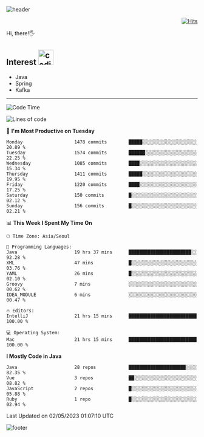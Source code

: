 ![header](https://capsule-render.vercel.app/api?type=soft&color=gradient&text=%20%20Gnoyes%20%20&fontAlign=30&fontSize=30&textBg=true&desc=Backend%20Developer&descAlign=60&descAlignY=50&&descSize=30)

<div align=right>
  
[![Hits](https://hits.seeyoufarm.com/api/count/incr/badge.svg?url=https%3A%2F%2Fgithub.com%2Fjeff-seyong)](https://hits.seeyoufarm.com)

</div>


Hi, there!🖐

## Interest <img src="https://media.giphy.com/media/bx3Cvt88j7PtM4SOaS/giphy.gif" alt="coding" width="40px" />

- Java
- Spring
- Kafka

---

<!--START_SECTION:waka-->
![Code Time](http://img.shields.io/badge/Code%20Time-470%20hrs%2026%20mins-blue)

![Lines of code](https://img.shields.io/badge/From%20Hello%20World%20I%27ve%20Written-773.8%20thousand%20lines%20of%20code-blue)

📅 **I'm Most Productive on Tuesday** 

```text
Monday                   1478 commits        █████░░░░░░░░░░░░░░░░░░░░   20.89 % 
Tuesday                  1574 commits        ██████░░░░░░░░░░░░░░░░░░░   22.25 % 
Wednesday                1085 commits        ████░░░░░░░░░░░░░░░░░░░░░   15.34 % 
Thursday                 1411 commits        █████░░░░░░░░░░░░░░░░░░░░   19.95 % 
Friday                   1220 commits        ████░░░░░░░░░░░░░░░░░░░░░   17.25 % 
Saturday                 150 commits         █░░░░░░░░░░░░░░░░░░░░░░░░   02.12 % 
Sunday                   156 commits         █░░░░░░░░░░░░░░░░░░░░░░░░   02.21 % 
```


📊 **This Week I Spent My Time On** 

```text
🕑︎ Time Zone: Asia/Seoul

💬 Programming Languages: 
Java                     19 hrs 37 mins      ███████████████████████░░   92.28 % 
XML                      47 mins             █░░░░░░░░░░░░░░░░░░░░░░░░   03.76 % 
YAML                     26 mins             █░░░░░░░░░░░░░░░░░░░░░░░░   02.10 % 
Groovy                   7 mins              ░░░░░░░░░░░░░░░░░░░░░░░░░   00.62 % 
IDEA_MODULE              6 mins              ░░░░░░░░░░░░░░░░░░░░░░░░░   00.47 % 

🔥 Editors: 
IntelliJ                 21 hrs 15 mins      █████████████████████████   100.00 % 

💻 Operating System: 
Mac                      21 hrs 15 mins      █████████████████████████   100.00 % 
```

**I Mostly Code in Java** 

```text
Java                     28 repos            █████████████████████░░░░   82.35 % 
Vue                      3 repos             ██░░░░░░░░░░░░░░░░░░░░░░░   08.82 % 
JavaScript               2 repos             █░░░░░░░░░░░░░░░░░░░░░░░░   05.88 % 
Ruby                     1 repo              █░░░░░░░░░░░░░░░░░░░░░░░░   02.94 % 
```




 Last Updated on 02/05/2023 01:07:10 UTC
<!--END_SECTION:waka-->

<!--

<div align=center>
  
[![Gmail Badge](https://img.shields.io/badge/Gmail-d14836?style=flat&logo=Gmail&logoColor=white&link=mailto:sedragon.kim@gmail.com)](mailto:sedragon.kim@gmail.com) 

</div>

-->


![footer](https://capsule-render.vercel.app/api?type=waving&color=gradient&height=300&section=footer&animation=twinkling&reversal=true)
